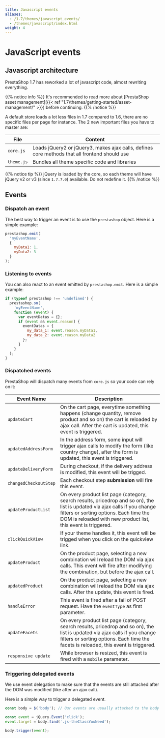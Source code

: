 ```yaml
---
title: Javascript events
aliases:
  - /1.7/themes/javascript_events/
  - /themes/javascript/index.html
weight: 4
---
```


# JavaScript events

## Javascript architecture

PrestaShop 1.7 has reworked a lot of javascript code, almost rewriting everything.

{{% notice info %}}
It's recommended to read more about [PrestaShop asset management]({{< ref "1.7/themes/getting-started/asset-management/" >}}) before continuing.
{{% /notice %}}

A default store loads a lot less files in 1.7 compared to 1.6, there are no specific files per page for instance. The 2 new important files you have to master are:

  File      | Content
  ----------| ------------------------------------------------------------------------------
  `core.js` | Loads jQuery2 or jQuery3, makes ajax calls, defines core methods that all frontend should use
  `theme.js`| Bundles all theme specific code and libraries

{{% notice tip %}}
  jQuery is loaded by the core, so each theme will have jQuery v2 or v3 (since `1.7.7.0`) available. Do not redefine it.
{{% /notice %}}

## Events

### Dispatch an event

The best way to trigger an event is to use the `prestashop` object. Here is a simple example:

```js
prestashop.emit(
  'myEventName',
  {
    myData1: 1,
    myData2: 3
  }
);
```

### Listening to events

You can also react to an event emitted by `prestashop.emit`. Here is a simple example:

```js
if (typeof prestashop !== 'undefined') {
  prestashop.on(
    'myEventName',
    function (event) {
      var eventDatas = {};
      if (event && event.reason) {
        eventDatas = {
          my_data_1: event.reason.myData1,
          my_data_2: event.reason.myData2
        };
      }
    }
  );
}
```

### Dispatched events

PrestaShop will dispatch many events from `core.js` so your code can rely on it:

Event Name            | Description
----------------------|------------------------------------------------------------------------------------------
 `updateCart`         | On the cart page, everytime something happens (change quantity, remove product and so on) the cart is reloaded by ajax call. After the cart is updated, this event is triggered.
 `updatedAddressForm`  | In the address form, some input will trigger ajax calls to modify the form (like country change), after the form is updated, this event is triggered.
 `updateDeliveryForm` | During checkout, if the delivery address is modified, this event will be trigged.
 `changedCheckoutStep` | Each checkout step **submission** will fire this event.
 `updateProductList`  | On every product list page (category, search results, pricedrop and so on), the list is updated via ajax calls if you change filters or sorting options. Each time the DOM is reloaded with new product list, this event is triggered.
 `clickQuickView`     | If your theme handles it, this event will be trigged when you click on the quickview link.
 `updateProduct`      | On the product page, selecting a new combination will reload the DOM via ajax calls. This event will fire after modifying the combination, but before the ajax call.
 `updatedProduct`      | On the product page, selecting a new combination will reload the DOM via ajax calls. After the update, this event is fired.
 `handleError`        | This event is fired after a fail of POST request. Have the `eventType` as first parameter.
 `updateFacets`        | On every product list page (category, search results, pricedrop and so on), the list is updated via ajax calls if you change filters or sorting options. Each time the facets is reloaded, this event is triggered.
 `responsive update`  | While browser is resized, this event is fired with a `mobile` parameter.

### Triggering delegated events

We use event delegation to make sure that the events are still attached
after the DOM was modified (like after an ajax call).

Here is a simple way to trigger a delegated event.

```js
const body = $('body'); // Our events are usually attached to the body

const event = jQuery.Event('click');
event.target = body.find('.js-theClassYouNeed');

body.trigger(event);
```
